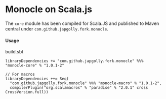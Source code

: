 # Monocle on Scala.js

The `core` module has been compiled for Scala.JS and published to Maven central under `com.github.japgolly.fork.monocle`.

#### Usage

build.sbt
```
libraryDependencies += "com.github.japgolly.fork.monocle" %%% "monocle-core" % "1.0.1-2"

// For macros
libraryDependencies ++= Seq(
  "com.github.japgolly.fork.monocle" %%% "monocle-macro" % "1.0.1-2",
  compilerPlugin("org.scalamacros" % "paradise" % "2.0.1" cross CrossVersion.full))
```
